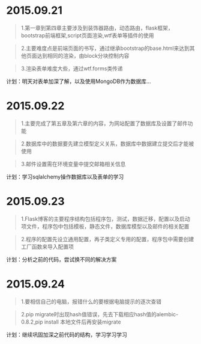 2015.09.21
==========
>1.第一章到第四章主要涉及到装饰器路由，动态路由，flask框架，bootstrap前端框架,script页面渲染,wtf表单等插件的使用

>2.主要难度点是前端页面的书写，通过继承bootstrap的base.html来达到其他页面达到相同的渲染，由block分块控制内容

>3.渲染表单难度大些，通过wtf.forms类传递

计划：明天对表单加深了解，以及使用MongoDB作为数据库...

2015.09.22
==========
>1.主要完成了第五章及第六章的内容，为网站配置了数据库及设置了邮件功能

>2.数据库中的数据要先建立模型定义关系，数据库中数据建立提交后才能被使用

>3.邮件设置需在环境变量中提交邮箱相关信息

计划：学习sqlalchemy操作数据库以及表单的学习

2015.09.23
==========
>1.Flask博客的主要程序结构包括程序包，测试，数据迁移，配置以及启动项文件，程序包中包括模板，静态文件，数据库模型以及邮件的相关配置

>2.程序的配置先设立通用配置，再子类定义专用的配置，程序包中需要创建工厂函数来导入配置项

计划：分析之前的代码，尝试换不同的解决方案

2015.09.24
==========
>1.要相信自己的电脑，报错什么的要根据电脑提示的逐次查错

>2.pip migrate时出现hash值错误，先去下载相应hash值的alembic-0.8.2,pip install 本地文件后再安装migrate

计划：继续巩固加深之前代码的结构，学习学习学习
